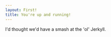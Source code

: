 ```yaml
---
layout: First!
title: You're up and running!
---
```


I'd thought we'd have a smash at the 'ol' Jerkyll.